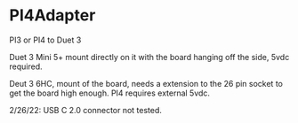 # PI4Adapter
PI3 or PI4 to Duet 3

Duet 3 Mini 5+ mount directly on it with the board hanging off the side,  5vdc required.

Deut 3 6HC, mount of the board, needs a extension to the 26 pin socket to get the board high enough.  PI4 requires external 5vdc.

2/26/22: USB C 2.0 connector not tested.
